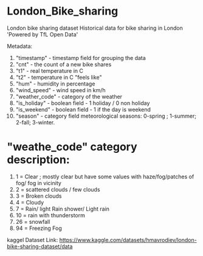 # London_Bike_sharing
London bike sharing dataset Historical data for bike sharing in London 'Powered by TfL Open Data'

Metadata:

1. "timestamp" - timestamp field for grouping the data
2. "cnt" - the count of a new bike shares
3. "t1" - real temperature in C
4. "t2" - temperature in C "feels like"
5. "hum" - humidity in percentage
6. "wind_speed" - wind speed in km/h
7. "weather_code" - category of the weather
8. "is_holiday" - boolean field - 1 holiday / 0 non holiday
9. "is_weekend" - boolean field - 1 if the day is weekend
10. "season" - category field meteorological seasons: 0-spring ; 1-summer; 2-fall; 3-winter.

# "weathe_code" category description:

1.  1 = Clear ; mostly clear but have some values with haze/fog/patches of fog/ fog in vicinity
2.  2 = scattered clouds / few clouds
3.  3 = Broken clouds
4.  4 = Cloudy
5.  7 = Rain/ light Rain shower/ Light rain
6.  10 = rain with thunderstorm
7.  26 = snowfall
8.  94 = Freezing Fog

kaggel Dataset Link: https://www.kaggle.com/datasets/hmavrodiev/london-bike-sharing-dataset/data
